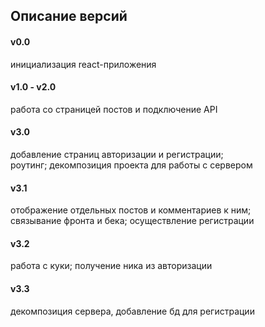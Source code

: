 ## Описание версий

#### v0.0
инициализация react-приложения
#### v1.0 - v2.0
работа со страницей постов и подключение API
#### v3.0
добавление страниц авторизации и регистрации;\
роутинг; декомпозиция проекта для работы с сервером
#### v3.1
отображение отдельных постов и комментариев к ним;\
связывание фронта и бека; осуществление регистрации
#### v3.2
работа с куки; получение ника из авторизации
#### v3.3
декомпозиция сервера, добавление бд для регистрации